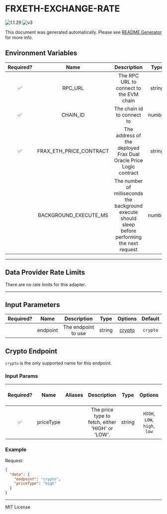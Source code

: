 # FRXETH-EXCHANGE-RATE

![1.1.29](https://img.shields.io/github/package-json/v/smartcontractkit/external-adapters-js?filename=packages/sources/frxeth-exchange-rate/package.json) ![v3](https://img.shields.io/badge/framework%20version-v3-blueviolet)

This document was generated automatically. Please see [README Generator](../../scripts#readme-generator) for more info.

## Environment Variables

| Required? |          Name           |                                            Description                                            |  Type  | Options |                   Default                    |
| :-------: | :---------------------: | :-----------------------------------------------------------------------------------------------: | :----: | :-----: | :------------------------------------------: |
|    ✅     |         RPC_URL         |                              The RPC URL to connect to the EVM chain                              | string |         |                                              |
|    ✅     |        CHAIN_ID         |                                    The chain id to connect to                                     | number |         |                     `1`                      |
|    ✅     | FRAX_ETH_PRICE_CONTRACT |                 The address of the deployed Frax Dual Oracle Price Logic contract                 | string |         | `0x350a9841956D8B0212EAdF5E14a449CA85FAE1C0` |
|           |  BACKGROUND_EXECUTE_MS  | The number of milliseconds the background execute should sleep before performing the next request | number |         |                    `1000`                    |

---

## Data Provider Rate Limits

There are no rate limits for this adapter.

---

## Input Parameters

| Required? |   Name   |     Description     |  Type  |          Options           | Default  |
| :-------: | :------: | :-----------------: | :----: | :------------------------: | :------: |
|           | endpoint | The endpoint to use | string | [crypto](#crypto-endpoint) | `crypto` |

## Crypto Endpoint

`crypto` is the only supported name for this endpoint.

### Input Params

| Required? |   Name    | Aliases |                   Description                    |  Type  |           Options            | Default | Depends On | Not Valid With |
| :-------: | :-------: | :-----: | :----------------------------------------------: | :----: | :--------------------------: | :-----: | :--------: | :------------: |
|    ✅     | priceType |         | The price type to fetch, either 'HIGH' or 'LOW'. | string | `HIGH`, `LOW`, `high`, `low` |         |            |                |

### Example

Request:

```json
{
  "data": {
    "endpoint": "crypto",
    "priceType": "high"
  }
}
```

---

MIT License
